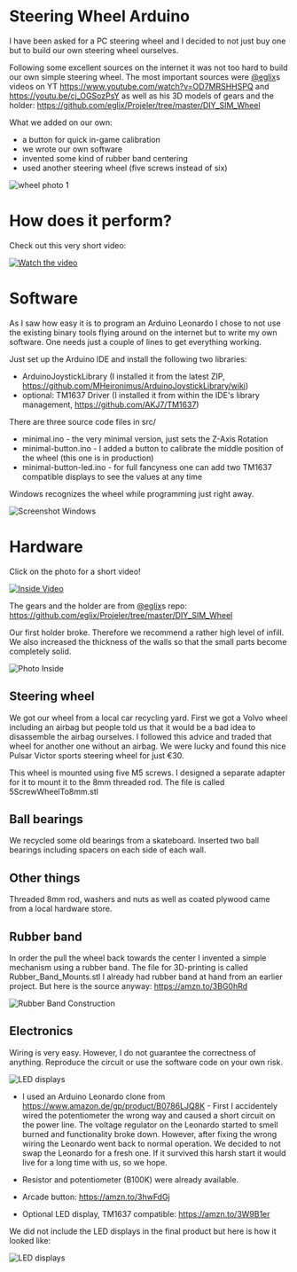 # Steering Wheel Arduino

I have been asked for a PC steering wheel and I decided to not just buy one but to build our own steering wheel ourselves.

Following some excellent sources on the internet it was not too hard to build our own simple steering wheel. The most important sources were [@eglix](https://github.com/eglix)s videos on YT https://www.youtube.com/watch?v=OD7MRSHHSPQ and https://youtu.be/cj_OGSozPsY as well as his 3D models of gears and the holder: https://github.com/eglix/Projeler/tree/master/DIY_SIM_Wheel

What we added on our own:
* a button for quick in-game calibration
* we wrote our own software
* invented some kind of rubber band centering
* used another steering wheel (five screws instead of six)

![wheel photo 1](https://github.com/leanderseige/steeringwheelarduino/blob/main/media/photo.jpg)

# How does it perform?

Check out this very short video:

[![Watch the video](media/videostill1.jpg)](https://youtu.be/0jyAVrumM1k)

# Software

As I saw how easy it is to program an Arduino Leonardo I chose to not use the existing binary tools flying around on the internet but to write my own software. One needs just a couple of lines to get everything working.

Just set up the Arduino IDE and install the following two libraries:
* ArduinoJoystickLibrary (I installed it from the latest ZIP, https://github.com/MHeironimus/ArduinoJoystickLibrary/wiki)
* optional: TM1637 Driver (I installed it from within the IDE's library management, https://github.com/AKJ7/TM1637)

There are three source code files in src/
* minimal.ino - the very minimal version, just sets the Z-Axis Rotation
* minimal-button.ino - I added a button to calibrate the middle position of the wheel (this one is in production)
* minimal-button-led.ino - for full fancyness one can add two TM1637 compatible displays to see the values at any time

Windows recognizes the wheel while programming just right away.

![Screenshot Windows](https://github.com/leanderseige/steeringwheelarduino/blob/main/media/screenshot.jpg)

# Hardware

Click on the photo for a short video!

[![Inside Video](media/videostill2.jpg)](https://youtu.be/oHTkMrLjo54)

The gears and the holder are from [@eglix](https://github.com/eglix)s repo: https://github.com/eglix/Projeler/tree/master/DIY_SIM_Wheel

Our first holder broke. Therefore we recommend a rather high level of infill. We also increased the thickness of the walls so that the small parts become completely solid.

![Photo Inside](https://github.com/leanderseige/steeringwheelarduino/blob/main/media/inside1.jpg)

## Steering wheel

We got our wheel from a local car recycling yard. First we got a Volvo wheel including an airbag but people told us that it would be a bad idea to disassemble the airbag ourselves. I followed this advice and traded that wheel for another one without an airbag. We were lucky and found this nice Pulsar Victor sports steering wheel for just €30.

This wheel is mounted using five M5 screws. I designed a separate adapter for it to mount it to the 8mm threaded rod. The file is called 5ScrewWheelTo8mm.stl

## Ball bearings

We recycled some old bearings from a skateboard. Inserted two ball bearings including spacers on each side of each wall.

## Other things

Threaded 8mm rod, washers and nuts as well as coated plywood came from a local hardware store.

## Rubber band

In order the pull the wheel back towards the center I invented a simple mechanism using a rubber band. The file for 3D-printing is called Rubber_Band_Mounts.stl I already had rubber band at hand from an earlier project. But here is the source anyway: https://amzn.to/3BG0hRd

![Rubber Band Construction](https://github.com/leanderseige/steeringwheelarduino/blob/main/media/rubber_band_construction.jpg)

## Electronics

Wiring is very easy. However, I do not guarantee the correctness of anything. Reproduce the circuit or use the software code on your own risk.

![LED displays](https://github.com/leanderseige/steeringwheelarduino/blob/main/circuit/circuitdiagram-color.png)

* I used an Arduino Leonardo clone from https://www.amazon.de/gp/product/B0786LJQ8K - First I accidentely wired the potentiometer the wrong way and caused a short circuit on the power line. The voltage regulator on the Leonardo started to smell burned and functionality broke down. However, after fixing the wrong wiring the Leonardo went back to normal operation. We decided to not swap the Leonardo for a fresh one. If it survived this harsh start it would live for a long time with us, so we hope.

* Resistor and potentiometer (B100K) were already available.

* Arcade button: https://amzn.to/3hwFdGj

* Optional LED display, TM1637 compatible: https://amzn.to/3W9B1er

We did not include the LED displays in the final product but here is how it looked like:

![LED displays](https://github.com/leanderseige/steeringwheelarduino/blob/main/media/test_wiring_with_LEDs.jpg)
